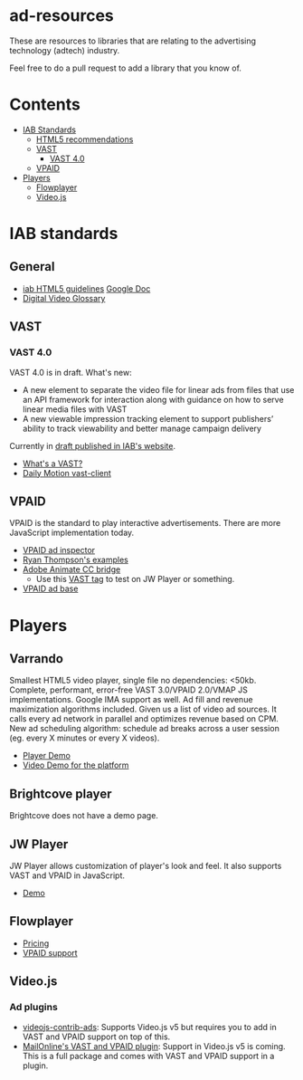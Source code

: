 # ad-resources

These are resources to libraries that are relating to the advertising technology (adtech) industry.

Feel free to do a pull request to add a library that you know of.

# Contents

* [IAB Standards](#iab-standards)
  * [HTML5 recommendations](#html5-recommendations)
  * [VAST](#vast)
    * [VAST 4.0](#vast-40)
  * [VPAID](#vpaid)
* [Players](#players)
  * [Flowplayer](#flowplayer)
  * [Video.js](#videojs)

# IAB standards

## General

* [iab HTML5 guidelines](http://www.iab.com/guidelines/html5-for-digital-advertising-1-0-guidance-for-ad-designers-creative-technologists/) [Google Doc](https://docs.google.com/document/d/1pesMB5eec_kVEczQ5DOY12ZPdpEn4Fhe8fh_Ray96BY/edit)
* [Digital Video Glossary](http://www.iab.com/news/iab-launches-digital-video-glossary/)

## VAST

### VAST 4.0

VAST 4.0 is in draft. What's new:

* A new element to separate the video file for linear ads from files that use an API framework for interaction along with guidance on how to serve linear media files with VAST
* A new viewable impression tracking element to support publishers’ ability to track viewability and better manage campaign delivery

Currently in [draft published in IAB's website](http://www.iab.com/guidelines/digital-video-ad-serving-template-vast-4-0/).

* [What's a VAST?](http://www.iab.com/news/whats-vast-understanding-iab-digital-video-suite/)
* [Daily Motion vast-client](https://github.com/dailymotion/vast-client-js)

## VPAID

VPAID is the standard to play interactive advertisements. There are more JavaScript implementation today.

* [VPAID ad inspector](https://github.com/kahwee/vpaid-ad-inspector)
* [Ryan Thompson's examples](https://github.com/ryanthompson591/vpaidExamples/)
* [Adobe Animate CC bridge](https://github.com/kahwee/animate-vpaid-bridge)
  * Use this [VAST tag](https://s3.amazonaws.com/animate-vpaid-bridge/sample-1.xml) to test on JW Player or something.
* [VPAID ad base](https://github.com/kahwee/vpaid-ad)

# Players

## Varrando

Smallest HTML5 video player, single file no dependencies: <50kb.
Complete, performant, error-free VAST 3.0/VPAID 2.0/VMAP JS implementations. Google IMA support as well.
Ad fill and revenue maximization algorithms included. Given us a list of video ad sources. It calls every ad network in parallel and optimizes revenue based on CPM.
New ad scheduling algorithm: schedule ad breaks across a user session (eg. every X minutes or every X videos).

* [Player Demo](https://varrando.com/demo/)
* [Video Demo for the platform](https://www.youtube.com/watch?v=8jhRMaClUjI)


## Brightcove player

Brightcove does not have a demo page.

## JW Player

JW Player allows customization of player's look and feel. It also supports VAST and VPAID in JavaScript.

* [Demo](https://developer.jwplayer.com/tools/ad-tester/)

## Flowplayer

* [Pricing](https://flowplayer.org/pricing/player.html)
* [VPAID support](https://github.com/mantisadnetwork/flowplayer-vpaid)

## Video.js

### Ad plugins

* [videojs-contrib-ads](https://github.com/videojs/videojs-contrib-ads): Supports Video.js v5 but requires you to add in VAST and VPAID support on top of this.
* [MailOnline's VAST and VPAID plugin](https://github.com/MailOnline/videojs-vast-vpaid/): Support in Video.js v5 is coming. This is a full package and comes with VAST and VPAID support in a plugin.

